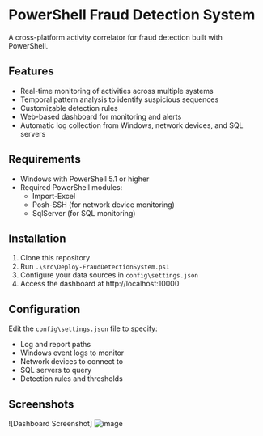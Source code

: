 # PowerShell Fraud Detection System

A cross-platform activity correlator for fraud detection built with PowerShell.

## Features

- Real-time monitoring of activities across multiple systems
- Temporal pattern analysis to identify suspicious sequences
- Customizable detection rules
- Web-based dashboard for monitoring and alerts
- Automatic log collection from Windows, network devices, and SQL servers

## Requirements

- Windows with PowerShell 5.1 or higher
- Required PowerShell modules:
  - Import-Excel
  - Posh-SSH (for network device monitoring)
  - SqlServer (for SQL monitoring)

## Installation

1. Clone this repository
2. Run `.\src\Deploy-FraudDetectionSystem.ps1`
3. Configure your data sources in `config\settings.json`
4. Access the dashboard at http://localhost:10000

## Configuration

Edit the `config\settings.json` file to specify:
- Log and report paths
- Windows event logs to monitor
- Network devices to connect to
- SQL servers to query
- Detection rules and thresholds

## Screenshots

![Dashboard Screenshot]
![image](https://github.com/user-attachments/assets/2406fcee-2212-4adb-b94e-340af756719a)
